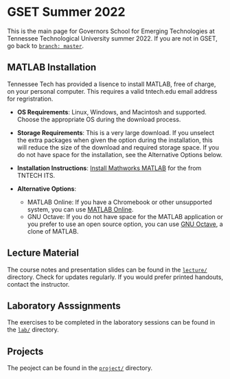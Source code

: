 # GSET Summer 2022
This is the main page for Governors School for Emerging Technologies at Tennessee Technological University summer 2022. 
If you are not in GSET, go back to [`branch: master`](https://github.com/thillRobot/matlab_workshop/tree/master).

## MATLAB Installation 
Tennessee Tech has provided a lisence to install MATLAB, free of charge, on your personal computer. This requires a valid tntech.edu email address for regristration.  

- __OS Requirements__: Linux, Windows, and Macintosh and supported. Choose the appropriate OS during the download process. 

- __Storage Requirements__: This is a very large download. If you unselect the extra packages when given the option during the installation, this will reduce the size of the download and required storage space. If you do not have space for the installation, see the Alternative Options below.   

- __Installation Instructions__: [Install Mathworks MATLAB](https://services.tntech.edu/TDClient/1878/Portal/KB/ArticleDet?ID=112045) for the  from TNTECH ITS.

- __Alternative Options__: 
 	- MATLAB Online: If you have a Chromebook or other unsupported system, you can use [MATLAB Online](https://www.mathworks.com/products/matlab-online.html). 
 	- GNU Octave: If you do not have space for the MATLAB application or you prefer to use an open source option, you can use [GNU Octave](https://www.gnu.org/software/octave/index), a clone of MATLAB.

## Lecture Material
The course notes and presentation slides can be found in the [`lecture/`](https://github.com/thillRobot/matlab_workshop/tree/gset/lecture) directory. Check for updates regularly. If you would prefer printed handouts, contact the instructor.

## Laboratory Asssignments
The exercises to be completed in the laboratory sessions can be found in the [`lab/`](https://github.com/thillRobot/matlab_workshop/tree/gset/lab) directory.  

## Projects

The peoject can be found in the [`project/`](https://github.com/thillRobot/matlab_workshop/tree/gset/project) directory.  
